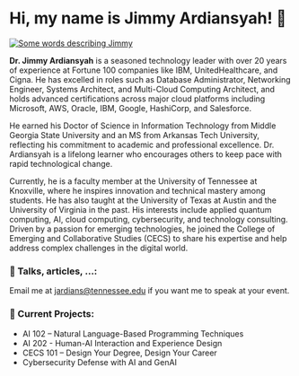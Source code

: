 <h1>Hi, my name is Jimmy Ardiansyah! 👋</h1>

<a href="https://git.io/typing-svg">
  <img src="https://readme-typing-svg.demolab.com?font=Fira+Code&duration=2500&pause=1000&color=198A1B&width=435&lines=Technology+Educator+and+Practitionerr;Trusted+Advisor+Consultant;Public+Speaker;Technologist+and+Facilitator;Mentorship+and+Community+Service;" alt="Some words describing Jimmy" />
</a>



**Dr. Jimmy Ardiansyah** is a seasoned technology leader with over 20 years of experience at Fortune 100 companies like IBM, UnitedHealthcare, and Cigna. He has excelled in roles such as Database Administrator, Networking Engineer, Systems Architect, and Multi-Cloud Computing Architect, and holds advanced certifications across major cloud platforms including Microsoft, AWS, Oracle, IBM, Google, HashiCorp, and Salesforce.

He earned his Doctor of Science in Information Technology from Middle Georgia State University and an MS from Arkansas Tech University, reflecting his commitment to academic and professional excellence. Dr. Ardiansyah is a lifelong learner who encourages others to keep pace with rapid technological change.

Currently, he is a faculty member at the University of Tennessee at Knoxville, where he inspires innovation and technical mastery among students. He has also taught at the University of Texas at Austin and the University of Virginia in the past. His interests include applied quantum computing, AI, cloud computing, cybersecurity, and technology consulting. Driven by a passion for emerging technologies, he joined the College of Emerging and Collaborative Studies (CECS) to share his expertise and help address complex challenges in the digital world.


### 🎤 Talks, articles, ...:

<p>
Email me at <a href="beckerlisa93&commat;gmail.com">jardians&commat;tennessee.edu</a> if you want me to speak at your event.
</p>

<h3>🚀 Current Projects:</h3>
<ul>
  
  <li>AI 102 – Natural Language-Based Programming Techniques</li>
  <li>AI 202 - Human-AI Interaction and Experience Design</li>
  <li>CECS 101 – Design Your Degree, Design Your Career</li>
  <li>Cybersecurity Defense with AI and GenAI</li>

</ul>

